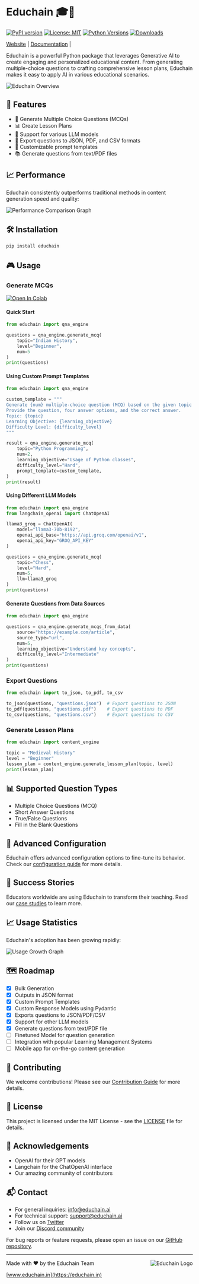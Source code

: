 # Educhain 🎓🔗

[![PyPI version](https://badge.fury.io/py/educhain.svg)](https://badge.fury.io/py/educhain)
[![License: MIT](https://img.shields.io/badge/License-MIT-yellow.svg)](https://opensource.org/licenses/MIT)
[![Python Versions](https://img.shields.io/pypi/pyversions/educhain.svg)](https://pypi.org/project/educhain/)
[![Downloads](https://pepy.tech/badge/educhain)](https://pepy.tech/project/educhain)

[Website](https://educhain.in) | [Documentation](https://docs.educhain.ai) | 

Educhain is a powerful Python package that leverages Generative AI to create engaging and personalized educational content. From generating multiple-choice questions to crafting comprehensive lesson plans, Educhain makes it easy to apply AI in various educational scenarios.

<img src="/api/placeholder/800/400" alt="Educhain Overview" />

## 🚀 Features

- 📝 Generate Multiple Choice Questions (MCQs)
- 📊 Create Lesson Plans
- 🔄 Support for various LLM models
- 📁 Export questions to JSON, PDF, and CSV formats
- 🎨 Customizable prompt templates
- 📚 Generate questions from text/PDF files

## 📈 Performance

Educhain consistently outperforms traditional methods in content generation speed and quality:

<img src="images\educhain-comparison-svg.svg" alt="Performance Comparison Graph" />

## 🛠 Installation

```bash
pip install educhain
```

## 🎮 Usage

### Generate MCQs

[![Open In Colab](https://colab.research.google.com/assets/colab-badge.svg)](https://colab.research.google.com/drive/1ImijJ-DF8XGTzyLJ0lq68yInrPN1-L8L?usp=sharing)

#### Quick Start

```python
from educhain import qna_engine

questions = qna_engine.generate_mcq(
    topic="Indian History",
    level="Beginner",
    num=5
)
print(questions)
```

#### Using Custom Prompt Templates

```python
from educhain import qna_engine

custom_template = """
Generate {num} multiple-choice question (MCQ) based on the given topic and level.
Provide the question, four answer options, and the correct answer.
Topic: {topic}
Learning Objective: {learning_objective}
Difficulty Level: {difficulty_level}
"""

result = qna_engine.generate_mcq(
    topic="Python Programming",
    num=2,
    learning_objective="Usage of Python classes",
    difficulty_level="Hard",
    prompt_template=custom_template,
)
print(result)
```

#### Using Different LLM Models

```python
from educhain import qna_engine
from langchain_openai import ChatOpenAI

llama3_groq = ChatOpenAI(
    model="llama3-70b-8192",
    openai_api_base="https://api.groq.com/openai/v1",
    openai_api_key="GROQ_API_KEY"
)

questions = qna_engine.generate_mcq(
    topic="Chess",
    level="Hard",
    num=5,
    llm=llama3_groq
)
print(questions)
```

#### Generate Questions from Data Sources

```python
from educhain import qna_engine

questions = qna_engine.generate_mcqs_from_data(
    source="https://example.com/article",
    source_type="url",
    num=5,
    learning_objective="Understand key concepts",
    difficulty_level="Intermediate"
)
print(questions)
```

### Export Questions

```python
from educhain import to_json, to_pdf, to_csv

to_json(questions, "questions.json")  # Export questions to JSON
to_pdf(questions, "questions.pdf")    # Export questions to PDF
to_csv(questions, "questions.csv")    # Export questions to CSV
```

### Generate Lesson Plans

```python
from educhain import content_engine

topic = "Medieval History"
level = "Beginner"
lesson_plan = content_engine.generate_lesson_plan(topic, level)
print(lesson_plan)
```

## 📊 Supported Question Types

- Multiple Choice Questions (MCQ)
- Short Answer Questions
- True/False Questions
- Fill in the Blank Questions

## 🔧 Advanced Configuration

Educhain offers advanced configuration options to fine-tune its behavior. Check our [configuration guide](https://docs.educhain.ai/configuration) for more details.

## 🌟 Success Stories

Educators worldwide are using Educhain to transform their teaching. Read our [case studies](https://educhain.ai/case-studies) to learn more.

## 📈 Usage Statistics

Educhain's adoption has been growing rapidly:

<img src="/api/placeholder/600/400" alt="Usage Growth Graph" />

## 🗺 Roadmap

- [x] Bulk Generation
- [x] Outputs in JSON format
- [x] Custom Prompt Templates
- [x] Custom Response Models using Pydantic
- [x] Exports questions to JSON/PDF/CSV
- [x] Support for other LLM models
- [x] Generate questions from text/PDF file
- [ ] Finetuned Model for question generation
- [ ] Integration with popular Learning Management Systems
- [ ] Mobile app for on-the-go content generation

## 🤝 Contributing

We welcome contributions! Please see our [Contribution Guide](CONTRIBUTING.md) for more details.

## 📄 License

This project is licensed under the MIT License - see the [LICENSE](LICENSE) file for details.

## 🙏 Acknowledgements

- OpenAI for their GPT models
- Langchain for the ChatOpenAI interface
- Our amazing community of contributors

## 📬 Contact

- For general inquiries: info@educhain.ai
- For technical support: support@educhain.ai
- Follow us on [Twitter](https://twitter.com/educhain_ai)
- Join our [Discord community](https://discord.gg/educhain)

For bug reports or feature requests, please open an issue on our [GitHub repository](https://github.com/educhain/educhain).

---

<img src="/api/placeholder/100/100" alt="Educhain Logo" align="right" />

Made with ❤️ by the Educhain Team

[www.educhain.in](https://educhain.in)
